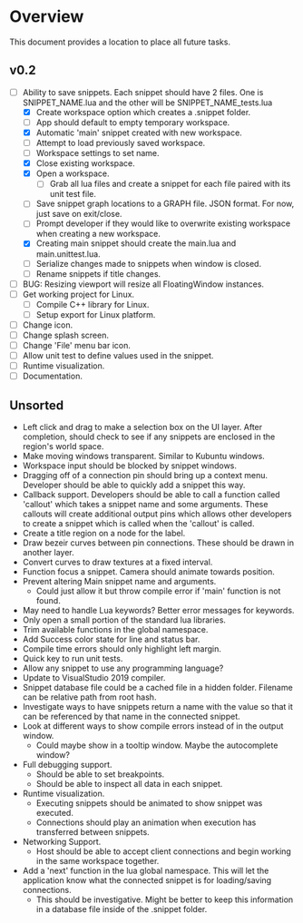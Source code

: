 # Overview
This document provides a location to place all future tasks.

## v0.2
- [ ] Ability to save snippets. Each snippet should have 2 files. One is SNIPPET_NAME.lua and the other will be SNIPPET_NAME_tests.lua
	- [x] Create workspace option which creates a .snippet folder.
	- [ ] App should default to empty temporary workspace.
	- [x] Automatic 'main' snippet created with new workspace.
	- [ ] Attempt to load previously saved workspace.
	- [ ] Workspace settings to set name.
	- [x] Close existing workspace.
	- [x] Open a workspace.
		- [ ] Grab all lua files and create a snippet for each file paired with its unit test file.
	- [ ] Save snippet graph locations to a GRAPH file. JSON format. For now, just save on exit/close.
	- [ ] Prompt developer if they would like to overwrite existing workspace when creating a new workspace.
	- [x] Creating main snippet should create the main.lua and main.unittest.lua.
	- [ ] Serialize changes made to snippets when window is closed.
	- [ ] Rename snippets if title changes.
- [ ] BUG: Resizing viewport will resize all FloatingWindow instances.
- [ ] Get working project for Linux.
	- [ ] Compile C++ library for Linux.
	- [ ] Setup export for Linux platform.
- [ ] Change icon.
- [ ] Change splash screen.
- [ ] Change 'File' menu bar icon.
- [ ] Allow unit test to define values used in the snippet.
- [ ] Runtime visualization.
- [ ] Documentation.

## Unsorted
* Left click and drag to make a selection box on the UI layer. After completion, should check to see if any snippets are enclosed in the region's world space.
* Make moving windows transparent. Similar to Kubuntu windows.
* Workspace input should be blocked by snippet windows.
* Dragging off of a connection pin should bring up a context menu. Developer should be able to quickly add a snippet this way.
* Callback support. Developers should be able to call a function called 'callout' which takes a snippet name and some arguments. These callouts will create additional output pins which allows other developers to create a snippet which is called when the 'callout' is called.
* Create a title region on a node for the label.
* Draw bezeir curves between pin connections. These should be drawn in another layer.
* Convert curves to draw textures at a fixed interval.
* Function focus a snippet. Camera should animate towards position.
* Prevent altering Main snippet name and arguments.
	* Could just allow it but throw compile error if 'main' function is not found.
* May need to handle Lua keywords? Better error messages for keywords.
* Only open a small portion of the standard lua libraries.
* Trim available functions in the global namespace.
* Add Success color state for line and status bar.
* Compile time errors should only highlight left margin.
* Quick key to run unit tests.
* Allow any snippet to use any programming language?
* Update to VisualStudio 2019 compiler.
* Snippet database file could be a cached file in a hidden folder. Filename can be relative path from root hash.
* Investigate ways to have snippets return a name with the value so that it can be referenced by that name in the connected snippet.
* Look at different ways to show compile errors instead of in the output window.
	* Could maybe show in a tooltip window. Maybe the autocomplete window?
* Full debugging support.
	* Should be able to set breakpoints.
	* Should be able to inspect all data in each snippet.
* Runtime visualization.
	* Executing snippets should be animated to show snippet was executed.
	* Connections should play an animation when execution has transferred between snippets.
* Networking Support.
	* Host should be able to accept client connections and begin working in the same workspace together.
* Add a 'next' function in the lua global namespace. This will let the application know what the connected snippet is for loading/saving connections.
	* This should be investigative. Might be better to keep this information in a database file inside of the .snippet folder.